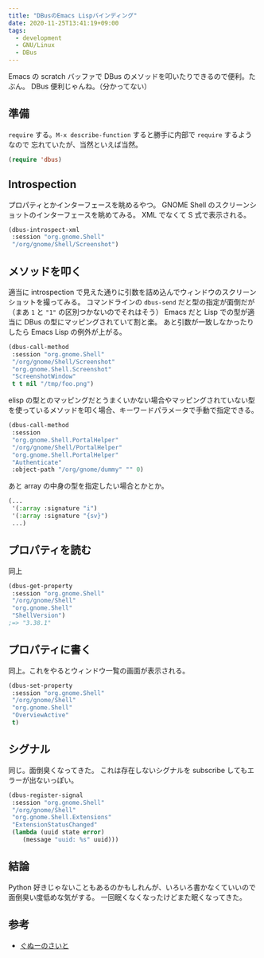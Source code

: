 ```yaml
---
title: "DBusのEmacs Lispバインディング"
date: 2020-11-25T13:41:19+09:00
tags:
  - development
  - GNU/Linux
  - DBus
---
```


Emacs の scratch バッファで DBus のメソッドを叩いたりできるので便利。たぶん。
DBus 便利じゃんね。（分かってない）

## 準備

`require` する。`M-x describe-function` すると勝手に内部で `require` するようなので
忘れていたが、当然といえば当然。

```lisp
(require 'dbus)
```

## Introspection

プロパティとかインターフェースを眺めるやつ。
GNOME Shell のスクリーンショットのインターフェースを眺めてみる。
XML でなくて S 式で表示される。

```lisp
(dbus-introspect-xml
 :session "org.gnome.Shell"
 "/org/gnome/Shell/Screenshot")
```

## メソッドを叩く

適当に introspection で見えた通りに引数を詰め込んでウィンドウのスクリーンショットを撮ってみる。
コマンドラインの `dbus-send` だと型の指定が面倒だが（まあ `1` と `"1"` の区別つかないのでそれはそう）
Emacs だと Lisp での型が適当に DBus の型にマッピングされていて割と楽。
あと引数が一致しなかったりしたら Emacs Lisp の例外が上がる。

```lisp
(dbus-call-method
 :session "org.gnome.Shell"
 "/org/gnome/Shell/Screenshot"
 "org.gnome.Shell.Screenshot"
 "ScreenshotWindow"
 t t nil "/tmp/foo.png")
```

elisp の型とのマッピングだとうまくいかない場合やマッピングされていない型を使っているメソッドを叩く場合、キーワードパラメータで手動で指定できる。

```lisp
(dbus-call-method
 :session
 "org.gnome.Shell.PortalHelper"
 "/org/gnome/Shell/PortalHelper"
 "org.gnome.Shell.PortalHelper"
 "Authenticate"
 :object-path "/org/gnome/dummy" "" 0)
```

あと array の中身の型を指定したい場合とかとか。

```lisp
(...
 '(:array :signature "i")
 '(:array :signature "{sv}")
 ...)
```


## プロパティを読む

同上

```lisp
(dbus-get-property
 :session "org.gnome.Shell"
 "/org/gnome/Shell"
 "org.gnome.Shell"
 "ShellVersion")
;=> "3.38.1"
```

## プロパティに書く

同上。これをやるとウィンドウ一覧の画面が表示される。

```lisp
(dbus-set-property
 :session "org.gnome.Shell"
 "/org/gnome/Shell"
 "org.gnome.Shell"
 "OverviewActive"
 t)
```

## シグナル

同じ。面倒臭くなってきた。
これは存在しないシグナルを subscribe してもエラーが出ないっぽい。

```lisp
(dbus-register-signal
 :session "org.gnome.Shell"
 "/org/gnome/Shell"
 "org.gnome.Shell.Extensions"
 "ExtensionStatusChanged"
 (lambda (uuid state error)
    (message "uuid: %s" uuid)))
```

## 結論

Python 好きじゃないこともあるのかもしれんが、いろいろ書かなくていいので面倒臭い度低めな気がする。
一回眠くなくなったけどまた眠くなってきた。

## 参考

- [ぐぬーのさいと](https://www.gnu.org/software/emacs/manual/html_mono/dbus.html)
